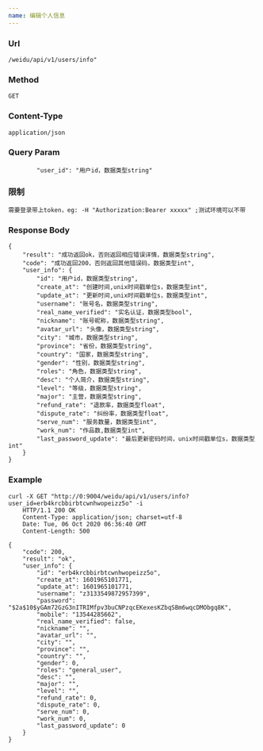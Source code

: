 ```yaml
---
name: 编辑个人信息
---
```

    
### Url
    /weidu/api/v1/users/info"
    
### Method
    GET

### Content-Type
    application/json    

### Query Param
        	"user_id": "用户id，数据类型string"

### 限制
    需要登录带上token，eg: -H "Authorization:Bearer xxxxx" ;测试环境可以不带
    
### Response Body
    {
        "result": "成功返回ok，否则返回相应错误详情，数据类型string",
        "code": "成功返回200，否则返回其他错误码，数据类型int",
        "user_info": {
        	"id": "用户id，数据类型string",
        	"create_at": "创建时间,unix时间戳单位s，数据类型int",
        	"update_at": "更新时间,unix时间戳单位s，数据类型int",
        	"username": "账号名，数据类型string",
            "real_name_verified": "实名认证，数据类型bool",
        	"nickname": "账号昵称，数据类型string",
        	"avatar_url": "头像，数据类型string",
        	"city": "城市，数据类型string",
        	"province": "省份，数据类型string",
        	"country": "国家，数据类型string",
        	"gender": "性别，数据类型string",
            "roles": "角色，数据类型string",
            "desc": "个人简介，数据类型string",
            "level": "等级，数据类型string",
            "major": "主营，数据类型string",
            "refund_rate": "退款率，数据类型float",
            "dispute_rate": "纠纷率，数据类型float",
            "serve_num": "服务数量，数据类型int",
        	"work_num": "作品数,数据类型int",
            "last_password_update": "最后更新密码时间，unix时间戳单位s，数据类型int"
        }
    }
    

### Example

    curl -X GET "http://0:9004/weidu/api/v1/users/info?user_id=erb4krcbbirbtcwnhwopeizz5o" -i 
        HTTP/1.1 200 OK
        Content-Type: application/json; charset=utf-8
        Date: Tue, 06 Oct 2020 06:36:40 GMT
        Content-Length: 500

    {
    	"code": 200,
    	"result": "ok",
    	"user_info": {
    		"id": "erb4krcbbirbtcwnhwopeizz5o",
    		"create_at": 1601965101771,
    		"update_at": 1601965101771,
    		"username": "z3133549872957399",
    		"password": "$2a$10$yGAm72GzG3nITRIMfpv3buCNPzqcEKexesKZbqSBm6wqcDMObgq8K",
    		"mobile": "13544285662",
    		"real_name_verified": false,
    		"nickname": "",
    		"avatar_url": "",
    		"city": "",
    		"province": "",
    		"country": "",
    		"gender": 0,
    		"roles": "general_user",
    		"desc": "",
    		"major": "",
    		"level": "",
    		"refund_rate": 0,
    		"dispute_rate": 0,
    		"serve_num": 0,
    		"work_num": 0,
    		"last_password_update": 0
    	}
    }